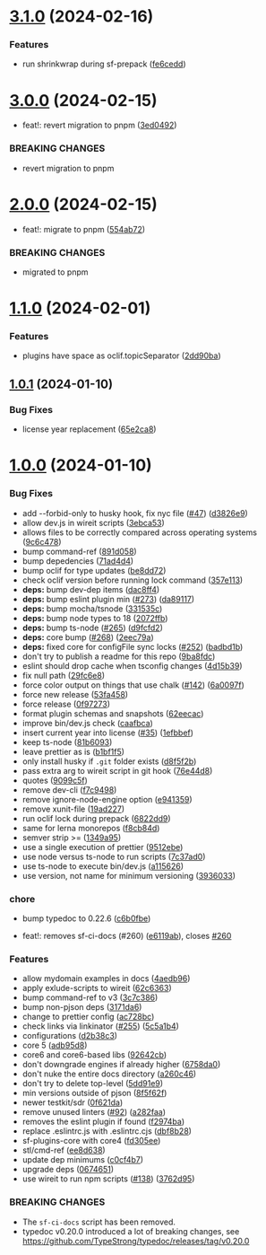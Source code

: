 # [3.1.0](https://github.com/ClayChipps/sf-chipps-dev-scripts/compare/3.0.0...3.1.0) (2024-02-16)


### Features

* run shrinkwrap during sf-prepack ([fe6cedd](https://github.com/ClayChipps/sf-chipps-dev-scripts/commit/fe6cedd15411e727fac30c895e30ec62d76a877d))



# [3.0.0](https://github.com/ClayChipps/sf-chipps-dev-scripts/compare/2.0.0...3.0.0) (2024-02-15)


* feat!: revert migration to pnpm ([3ed0492](https://github.com/ClayChipps/sf-chipps-dev-scripts/commit/3ed049215e56f5d8c8cc7a8dac1fe7f1384273e8))


### BREAKING CHANGES

* revert migration to pnpm



# [2.0.0](https://github.com/ClayChipps/sf-chipps-dev-scripts/compare/1.1.0...2.0.0) (2024-02-15)


* feat!: migrate to pnpm ([554ab72](https://github.com/ClayChipps/sf-chipps-dev-scripts/commit/554ab72e3ec42e929e0245fad7b25b03c0f98395))


### BREAKING CHANGES

* migrated to pnpm



# [1.1.0](https://github.com/ClayChipps/sf-chipps-dev-scripts/compare/1.0.1...1.1.0) (2024-02-01)


### Features

* plugins have space as oclif.topicSeparator ([2dd90ba](https://github.com/ClayChipps/sf-chipps-dev-scripts/commit/2dd90ba388d42e35485ab37a803aea1ea4e96665))



## [1.0.1](https://github.com/ClayChipps/sf-chipps-dev-scripts/compare/1.0.0...1.0.1) (2024-01-10)


### Bug Fixes

* license year replacement ([65e2ca8](https://github.com/ClayChipps/sf-chipps-dev-scripts/commit/65e2ca846bced6ca893a00f336736f88cacb2c09))



# [1.0.0](https://github.com/ClayChipps/sf-chipps-dev-scripts/compare/d2b38c32ebadd9a3b02fc1110e50271062d8dc97...1.0.0) (2024-01-10)


### Bug Fixes

* add --forbid-only to husky hook, fix nyc file ([#47](https://github.com/ClayChipps/sf-chipps-dev-scripts/issues/47)) ([d3826e9](https://github.com/ClayChipps/sf-chipps-dev-scripts/commit/d3826e9009c250f4e990b4ca83d378b686f63534))
* allow dev.js in wireit scripts ([3ebca53](https://github.com/ClayChipps/sf-chipps-dev-scripts/commit/3ebca5381a38018bb33c4ef8551afd9a56dd5bd4))
* allows files to be correctly compared across operating systems ([9c6c478](https://github.com/ClayChipps/sf-chipps-dev-scripts/commit/9c6c47844b66415b50abea3d8347c095bf0d9105))
* bump command-ref ([891d058](https://github.com/ClayChipps/sf-chipps-dev-scripts/commit/891d0588cadffa4e3a10b269f0f236b1a7f5aa78))
* bump depedencies ([71ad4d4](https://github.com/ClayChipps/sf-chipps-dev-scripts/commit/71ad4d4e78c03b78bbb41f13b57644870ec0ca6b))
* bump oclif for type updates ([be8dd72](https://github.com/ClayChipps/sf-chipps-dev-scripts/commit/be8dd72feda5fd4fd5d4209c2fc659e47a284bfd))
* check oclif version before running lock command ([357e113](https://github.com/ClayChipps/sf-chipps-dev-scripts/commit/357e113fd5fe0d3a17710eab8c1f9b0efe9074f3))
* **deps:** bump dev-dep items ([dac8ff4](https://github.com/ClayChipps/sf-chipps-dev-scripts/commit/dac8ff488e3abeaabaf0bf0414bf9175155bc73f))
* **deps:** bump eslint plugin min ([#273](https://github.com/ClayChipps/sf-chipps-dev-scripts/issues/273)) ([da89117](https://github.com/ClayChipps/sf-chipps-dev-scripts/commit/da891173454879f0511014b591b6e6bcc1ff24fd))
* **deps:** bump mocha/tsnode ([331535c](https://github.com/ClayChipps/sf-chipps-dev-scripts/commit/331535c35dab88254e93d88114f52781523af286))
* **deps:** bump node types to 18 ([2072ffb](https://github.com/ClayChipps/sf-chipps-dev-scripts/commit/2072ffb2578fb1957770825fd44cc3261841097c))
* **deps:** bump ts-node ([#265](https://github.com/ClayChipps/sf-chipps-dev-scripts/issues/265)) ([d9fcfd2](https://github.com/ClayChipps/sf-chipps-dev-scripts/commit/d9fcfd287a491a73449ea2a3ed01758fa29bf3b7))
* **deps:** core bump ([#268](https://github.com/ClayChipps/sf-chipps-dev-scripts/issues/268)) ([2eec79a](https://github.com/ClayChipps/sf-chipps-dev-scripts/commit/2eec79ac4abcce78eeea0185c8a7107f304db243))
* **deps:** fixed core for configFile sync locks ([#252](https://github.com/ClayChipps/sf-chipps-dev-scripts/issues/252)) ([badbd1b](https://github.com/ClayChipps/sf-chipps-dev-scripts/commit/badbd1bfda4d51ab63488fa377318f8e634c3ffc))
* don't try to publish a readme for this repo ([9ba8fdc](https://github.com/ClayChipps/sf-chipps-dev-scripts/commit/9ba8fdc2f666fb9ce9b6efb60f8a93480fffd55e))
* eslint should drop cache when tsconfig changes ([4d15b39](https://github.com/ClayChipps/sf-chipps-dev-scripts/commit/4d15b39ad1c64781fb5ed27fdf56dc4103f70ab4))
* fix null path ([29fc6e8](https://github.com/ClayChipps/sf-chipps-dev-scripts/commit/29fc6e82bbfdf3f8eb3c1e9d273ceec67c0fb280))
* force color output on things that use chalk ([#142](https://github.com/ClayChipps/sf-chipps-dev-scripts/issues/142)) ([6a0097f](https://github.com/ClayChipps/sf-chipps-dev-scripts/commit/6a0097f4859b3bc91ab0266e3d9545b2ad785a40))
* force new release ([53fa458](https://github.com/ClayChipps/sf-chipps-dev-scripts/commit/53fa45852a68fd87899838ae9bc4d6ef91244948))
* force release ([0f97273](https://github.com/ClayChipps/sf-chipps-dev-scripts/commit/0f972736c19a64a52f3e94d262d0ffe34423ac88))
* format plugin schemas and snapshots ([62eecac](https://github.com/ClayChipps/sf-chipps-dev-scripts/commit/62eecac8f49bf42ea9d558b680021949c047983e))
* improve bin/dev.js check ([caafbca](https://github.com/ClayChipps/sf-chipps-dev-scripts/commit/caafbca5ce919982ee2c8c80e3cc99e154212bcf))
* insert current year into license ([#35](https://github.com/ClayChipps/sf-chipps-dev-scripts/issues/35)) ([1efbbef](https://github.com/ClayChipps/sf-chipps-dev-scripts/commit/1efbbefc9da5d6177e5917ab677e75e49842906d))
* keep ts-node ([81b6093](https://github.com/ClayChipps/sf-chipps-dev-scripts/commit/81b6093d025f0a07ca54cbe1af23fa90c85309aa))
* leave prettier as is ([b1bf1f5](https://github.com/ClayChipps/sf-chipps-dev-scripts/commit/b1bf1f5c5c10bc52ef46ae5edb97935fe7dd3701))
* only install husky if `.git` folder exists ([d8f5f2b](https://github.com/ClayChipps/sf-chipps-dev-scripts/commit/d8f5f2b655bfded51fa48c57bbc7884b708c6e26))
* pass extra arg to wireit script in git hook ([76e44d8](https://github.com/ClayChipps/sf-chipps-dev-scripts/commit/76e44d82b9486dc56d108922bdba12a97ade3832))
* quotes ([9099c5f](https://github.com/ClayChipps/sf-chipps-dev-scripts/commit/9099c5f05d4c9655eb86532765b18896f24a0587))
* remove dev-cli ([f7c9498](https://github.com/ClayChipps/sf-chipps-dev-scripts/commit/f7c94981b0b9cc4b89c3b8e5955f40e58fb18358))
* remove ignore-node-engine option ([e941359](https://github.com/ClayChipps/sf-chipps-dev-scripts/commit/e9413594e5cc37cb4cd6d4465ead1d62e517221b))
* remove xunit-file ([19ad227](https://github.com/ClayChipps/sf-chipps-dev-scripts/commit/19ad2278cf410f6df4418af3f5ac9998d2c6f0fa))
* run oclif lock during prepack ([6822dd9](https://github.com/ClayChipps/sf-chipps-dev-scripts/commit/6822dd9e6b859c458f1c81eb42e7e02fe797c051))
* same for lerna monorepos ([f8cb84d](https://github.com/ClayChipps/sf-chipps-dev-scripts/commit/f8cb84d0211fca9f852e2312ab7082947694a1ef))
* semver strip >= ([1349a95](https://github.com/ClayChipps/sf-chipps-dev-scripts/commit/1349a95ce194e20058c1e5f2558c02e632bf6929))
* use a single execution of prettier ([9512ebe](https://github.com/ClayChipps/sf-chipps-dev-scripts/commit/9512ebea2a2ebc2781fc04cabcd21d5ff1be9105))
* use node versus ts-node to run scripts ([7c37ad0](https://github.com/ClayChipps/sf-chipps-dev-scripts/commit/7c37ad00fb2c3d9b949926ea772d8601c8326f9c))
* use ts-node to execute bin/dev.js ([a115626](https://github.com/ClayChipps/sf-chipps-dev-scripts/commit/a115626b3977b76a8212db22c8a7e614924c230f))
* use version, not name for minimum versioning ([3936033](https://github.com/ClayChipps/sf-chipps-dev-scripts/commit/3936033bacd7bb4d169967ef81d7c339821ad23f))


### chore

* bump typedoc to 0.22.6 ([c6b0fbe](https://github.com/ClayChipps/sf-chipps-dev-scripts/commit/c6b0fbe4fd1b9a7ef6d7b6913ba87ff9aafe53c3))


* feat!: removes sf-ci-docs (#260) ([e6119ab](https://github.com/ClayChipps/sf-chipps-dev-scripts/commit/e6119abe48ffb1edae171c142490ceb64fe8ba64)), closes [#260](https://github.com/ClayChipps/sf-chipps-dev-scripts/issues/260)


### Features

* allow mydomain examples in docs ([4aedb96](https://github.com/ClayChipps/sf-chipps-dev-scripts/commit/4aedb96412ed25a01b98184d102263717d634706))
* apply exlude-scripts to wireit ([62c6363](https://github.com/ClayChipps/sf-chipps-dev-scripts/commit/62c636318a1f1f72013857e0293fc6676a64fd33))
* bump command-ref to v3 ([3c7c386](https://github.com/ClayChipps/sf-chipps-dev-scripts/commit/3c7c3863a095aad7485f14c05daaf1c82562a716))
* bump non-pjson deps ([3171da6](https://github.com/ClayChipps/sf-chipps-dev-scripts/commit/3171da63e4fff78f045b98f8db8e4de14656ebb2))
* change to prettier config ([ac728bc](https://github.com/ClayChipps/sf-chipps-dev-scripts/commit/ac728bc3c5aa76b2daee1b59f3474554f0713fbe))
* check links via linkinator ([#255](https://github.com/ClayChipps/sf-chipps-dev-scripts/issues/255)) ([5c5a1b4](https://github.com/ClayChipps/sf-chipps-dev-scripts/commit/5c5a1b49b81e5b11b4876450776cdb90cc1d175f))
* configurations ([d2b38c3](https://github.com/ClayChipps/sf-chipps-dev-scripts/commit/d2b38c32ebadd9a3b02fc1110e50271062d8dc97))
* core 5 ([adb95d8](https://github.com/ClayChipps/sf-chipps-dev-scripts/commit/adb95d85838643d59f1f4e5a9f6d111fb68eae42))
* core6 and core6-based libs ([92642cb](https://github.com/ClayChipps/sf-chipps-dev-scripts/commit/92642cba27174e1517e76a4f7a4d7509465f2e95))
* don't downgrade engines if already higher ([6758da0](https://github.com/ClayChipps/sf-chipps-dev-scripts/commit/6758da088be0d10fd4ff416f71e4913b5a9141ea))
* don't nuke the entire docs directory ([a260c46](https://github.com/ClayChipps/sf-chipps-dev-scripts/commit/a260c460a0d5195083e4e14a51b991ccb8e849dc))
* don't try to delete top-level ([5dd91e9](https://github.com/ClayChipps/sf-chipps-dev-scripts/commit/5dd91e9be7dab9d7123e50a83c05726427afadb7))
* min versions outside of pjson ([8f5f62f](https://github.com/ClayChipps/sf-chipps-dev-scripts/commit/8f5f62ff52dfda177d0142000e89be208ab707a4))
* newer testkit/sdr ([0f621da](https://github.com/ClayChipps/sf-chipps-dev-scripts/commit/0f621daf238e7ba692b96ff3ac470c1d7a23d157))
* remove unused linters ([#92](https://github.com/ClayChipps/sf-chipps-dev-scripts/issues/92)) ([a282faa](https://github.com/ClayChipps/sf-chipps-dev-scripts/commit/a282faaaccdc7b05884e1dbc48d6641225833a2a))
* removes the eslint plugin if found ([f2974ba](https://github.com/ClayChipps/sf-chipps-dev-scripts/commit/f2974baa377442f032a5f887266b3bcd41c6e18a))
* replace .eslintrc.js with .eslintrc.cjs ([dbf8b28](https://github.com/ClayChipps/sf-chipps-dev-scripts/commit/dbf8b280946844ee15eb938476a2b7783ab78dad))
* sf-plugins-core with core4 ([fd305ee](https://github.com/ClayChipps/sf-chipps-dev-scripts/commit/fd305ee2afd4917248f87963940321bae09d3535))
* stl/cmd-ref ([ee8d638](https://github.com/ClayChipps/sf-chipps-dev-scripts/commit/ee8d638265e4278075d93d451d482beef428efc3))
* update dep minimums ([c0cf4b7](https://github.com/ClayChipps/sf-chipps-dev-scripts/commit/c0cf4b71c3dd98c3ee5513045d01c77908a57ce8))
* upgrade deps ([0674651](https://github.com/ClayChipps/sf-chipps-dev-scripts/commit/067465150445d7ac8b4d0c180e96d825de292f38))
* use wireit to run npm scripts ([#138](https://github.com/ClayChipps/sf-chipps-dev-scripts/issues/138)) ([3762d95](https://github.com/ClayChipps/sf-chipps-dev-scripts/commit/3762d95e34d7f1a611c4d8f8929696cd8c49d7f5))


### BREAKING CHANGES

* The `sf-ci-docs` script has been removed.
* typedoc v0.20.0 introduced a lot of breaking changes,
see https://github.com/TypeStrong/typedoc/releases/tag/v0.20.0



